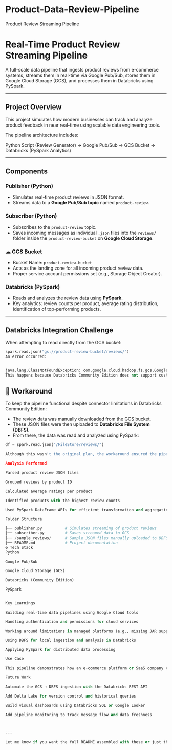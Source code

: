 # Product-Data-Review-Pipeline
Product Review Streaming Pipeline


#  Real-Time Product Review Streaming Pipeline

A full-scale data pipeline that ingests product reviews from e-commerce systems, streams them in real-time via Google Pub/Sub, stores them in Google Cloud Storage (GCS), and processes them in Databricks using PySpark.

---

##  Project Overview

This project simulates how modern businesses can track and analyze product feedback in near real-time using scalable data engineering tools.

The pipeline architecture includes:

Python Script (Review Generator) → Google Pub/Sub → GCS Bucket → Databricks (PySpark Analytics)


---

##  Components

###  Publisher (Python)
- Simulates real-time product reviews in JSON format.
- Streams data to a **Google Pub/Sub topic** named `product-review`.

###  Subscriber (Python)
- Subscribes to the `product-review` topic.
- Saves incoming messages as individual `.json` files into the `reviews/` folder inside the `product-review-bucket` on **Google Cloud Storage**.

### ☁ GCS Bucket
- Bucket Name: `product-review-bucket`
- Acts as the landing zone for all incoming product review data.
- Proper service account permissions set (e.g., Storage Object Creator).

###  Databricks (PySpark)
- Reads and analyzes the review data using **PySpark**.
- Key analytics: review counts per product, average rating distribution, identification of top-performing products.

---

##  Databricks Integration Challenge

When attempting to read directly from the GCS bucket:
```python
spark.read.json("gs://product-review-bucket/reviews/")
An error occurred:


java.lang.ClassNotFoundException: com.google.cloud.hadoop.fs.gcs.GoogleHadoopFileSystem
This happens because Databricks Community Edition does not support custom JARs — including the required GCS connector.

```


 ## 🔁 Workaround

To keep the pipeline functional despite connector limitations in Databricks Community Edition:

- The review data was manually downloaded from the GCS bucket.
- These JSON files were then uploaded to **Databricks File System (DBFS)**.
- From there, the data was read and analyzed using PySpark:

```python
df = spark.read.json("/FileStore/reviews/")

Although this wasn't the original plan, the workaround ensured the pipeline ran end-to-end and gave full access to the data for analysis.

Analysis Performed

Parsed product review JSON files

Grouped reviews by product ID

Calculated average ratings per product

Identified products with the highest review counts

Used PySpark DataFrame APIs for efficient transformation and aggregation

Folder Structure

├── publisher.py          # Simulates streaming of product reviews
├── subscriber.py         # Saves streamed data to GCS
├── /sample_reviews/      # Sample JSON files manually uploaded to DBFS
├── README.md             # Project documentation
⚙ Tech Stack
Python

Google Pub/Sub

Google Cloud Storage (GCS)

Databricks (Community Edition)

PySpark


Key Learnings

Building real-time data pipelines using Google Cloud tools

Handling authentication and permissions for cloud services

Working around limitations in managed platforms (e.g., missing JAR support)

Using DBFS for local ingestion and analysis in Databricks

Applying PySpark for distributed data processing

Use Case

This pipeline demonstrates how an e-commerce platform or SaaS company could ingest and analyze product reviews in real-time, helping teams monitor product performance and customer sentiment quickly.

Future Work

Automate the GCS → DBFS ingestion with the Databricks REST API

Add Delta Lake for version control and historical queries

Build visual dashboards using Databricks SQL or Google Looker

Add pipeline monitoring to track message flow and data freshness



---

Let me know if you want the full README assembled with these or just this section updated in your w

